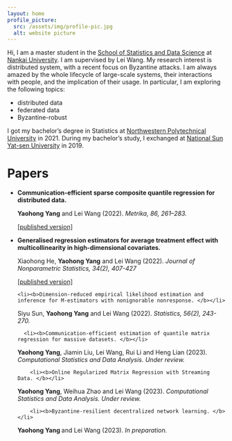```yaml
---
layout: home
profile_picture:
  src: /assets/img/profile-pic.jpg
  alt: website picture
---
```


<p>
  Hi, I am a master student in the <a href="https://stat.nankai.edu.cn/">School of Statistics and Data Science</a> at <a href="https://www.nankai.edu.cn/">Nankai University</a>. I am supervised by Lei Wang. My research interest is distributed system, with a recent focus on Byzantine attacks. I am always amazed by the whole lifecycle of large-scale systems, their interactions with people, and the implication of their usage. In particular, I am exploring the following topics:
  <ul>
<li>distributed data</li>
<li>federated data</li>
    <li> Byzantine-robust </li>
</ul>
</p>


<p>
  I got my bachelor’s degree in Statistics at <a href="https://www.nwpu.edu.cn/">Northwestern Polytechnical University</a> in 2021. During my bachelor’s study, I exchanged at <a href="https://www.nsysu.edu.tw/">National Sun Yat-sen University</a> in 2019. 
</p>


<h1>
  Papers
</h1>  

  <ul>
<li><b>Communication-efficient sparse composite quantile regression for distributed data.</b></li>
  <p> 
    <b> Yaohong Yang</b> and Lei Wang (2022).  <i> Metrika, 86, 261–283. </i>
 </p> 
  <p>
    <a href="https://link.springer.com/article/10.1007/s00184-022-00868-z">[published version]</a>
  </p> 
  
  <li><b>Generalised regression estimators for average treatment effect with multicollinearity in high-dimensional covariates.</b></li>
  <p> 
   Xiaohong He, <b> Yaohong Yang</b> and Lei Wang (2022).  <i> Journal of Nonparametric Statistics, 34(2), 407-427 </i>
 </p> 
   <p>
    <a href="https://www.tandfonline.com/doi/abs/10.1080/10485252.2022.2061483">[published version]</a>
  </p> 
  
    <li><b>Dimension-reduced empirical likelihood estimation and inference for M-estimators with nonignorable nonresponse. </b></li>
  <p> 
   Siyu Sun, <b> Yaohong Yang</b> and Lei Wang (2022).  <i> Statistics, 56(2), 243-270. </i>
 </p> 
  
      <li><b>Communication-efficient estimation of quantile matrix regression for massive datasets. </b></li>
  <p> 
<b> Yaohong Yang</b>, Jiamin Liu, Lei Wang, Rui Li and Heng Lian (2023).  <i> Computational Statistics and Data Analysis. Under review. </i>
 </p> 
  
        <li><b>Online Regularized Matrix Regression with Streaming Data. </b></li>
  <p> 
<b> Yaohong Yang</b>, Weihua Zhao and Lei Wang (2023).  <i> Computational Statistics and Data Analysis. Under review. </i>
 </p> 
  
        <li><b>Byzantine-resilient decentralized network learning. </b></li>
  <p> 
<b> Yaohong Yang </b> and Lei Wang (2023).  <i> In preparation. </i>
 </p>  
</ul>

